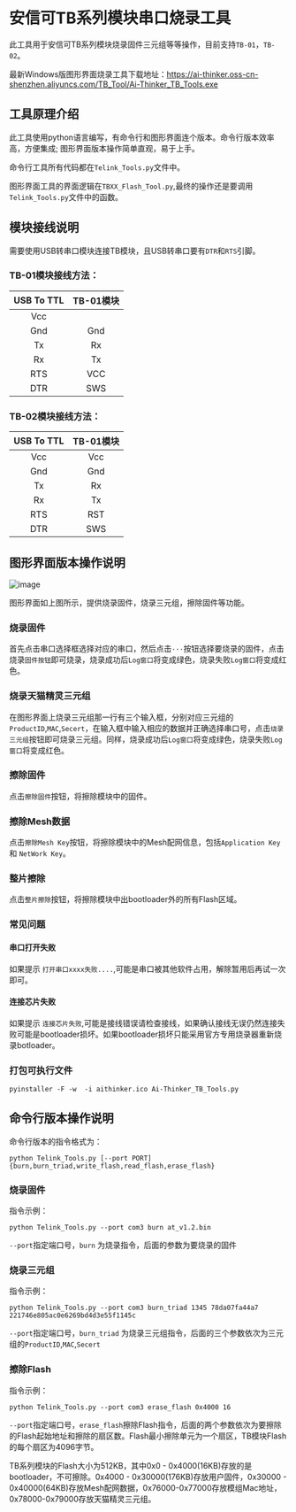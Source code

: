 # 安信可TB系列模块串口烧录工具

此工具用于安信可TB系列模块烧录固件三元组等等操作，目前支持```TB-01```，```TB-02```。

最新Windows版图形界面烧录工具下载地址：https://ai-thinker.oss-cn-shenzhen.aliyuncs.com/TB_Tool/Ai-Thinker_TB_Tools.exe

## 工具原理介绍
此工具使用python语言编写，有命令行和图形界面连个版本。命令行版本效率高，方便集成; 图形界面版本操作简单直观，易于上手。

命令行工具所有代码都在```Telink_Tools.py```文件中。

图形界面工具的界面逻辑在```TBXX_Flash_Tool.py```,最终的操作还是要调用```Telink_Tools.py```文件中的函数。

## 模块接线说明

需要使用USB转串口模块连接TB模块，且USB转串口要有```DTR```和```RTS```引脚。

### TB-01模块接线方法：

|USB To TTL |TB-01模块|
|:---------:|:------:|
|  Vcc      |        |
|  Gnd      |  Gnd   |
|  Tx       |  Rx    |
|  Rx       |  Tx    |
|  RTS      |  VCC   |
|  DTR      |  SWS   |

### TB-02模块接线方法：

|USB To TTL |TB-01模块|
|:---------:|:------:|
|  Vcc      |  Vcc   |
|  Gnd      |  Gnd   |
|  Tx       |  Rx    |
|  Rx       |  Tx    |
|  RTS      |  RST   |
|  DTR      |  SWS   |

## 图形界面版本操作说明

![image](https://shyboy.oss-cn-shenzhen.aliyuncs.com/readonly/main.png)

图形界面如上图所示，提供烧录固件，烧录三元组，擦除固件等功能。

### 烧录固件
首先点击串口选择框选择对应的串口，然后点击```···```按钮选择要烧录的固件，点击烧录```固件按钮```即可烧录，烧录成功后```Log窗口```将变成绿色，烧录失败```Log窗口```将变成红色。
### 烧录天猫精灵三元组
在图形界面上烧录三元组那一行有三个输入框，分别对应三元组的```ProductID```,```MAC```,```Secert```，在输入框中输入相应的数据并正确选择串口号，点击```烧录三元组```按钮即可烧录三元组。同样，烧录成功后```Log窗口```将变成绿色，烧录失败```Log窗口```将变成红色。

### 擦除固件
点击```擦除固件```按钮，将擦除模块中的固件。

### 擦除Mesh数据
点击```擦除Mesh Key```按钮，将擦除模块中的Mesh配网信息，包括```Application Key``` 和 ```NetWork Key```。

### 整片擦除
点击```整片擦除```按钮，将擦除模块中出bootloader外的所有Flash区域。

### 常见问题
#### 串口打开失败
如果提示 ```打开串口xxxx失败....```,可能是串口被其他软件占用，解除暂用后再试一次即可。

#### 连接芯片失败
如果提示 ```连接芯片失败```,可能是接线错误请检查接线，如果确认接线无误仍然连接失败可能是bootloader损坏。如果bootloader损坏只能采用官方专用烧录器重新烧录botloader。

### 打包可执行文件
    pyinstaller -F -w  -i aithinker.ico Ai-Thinker_TB_Tools.py

## 命令行版本操作说明
命令行版本的指令格式为：

    python Telink_Tools.py [--port PORT] {burn,burn_triad,write_flash,read_flash,erase_flash}

### 烧录固件
指令示例：

    python Telink_Tools.py --port com3 burn at_v1.2.bin
```--port```指定端口号，```burn``` 为烧录指令，后面的参数为要烧录的固件

### 烧录三元组
指令示例：

    python Telink_Tools.py --port com3 burn_triad 1345 78da07fa44a7 221746e805ac0e6269bd4d3e55f1145c
```--port```指定端口号，```burn_triad``` 为烧录三元组指令，后面的三个参数依次为三元组的```ProductID```,```MAC```,```Secert```

### 擦除Flash
指令示例：
    
    python Telink_Tools.py --port com3 erase_flash 0x4000 16

```--port```指定端口号，```erase_flash```擦除Flash指令，后面的两个参数依次为要擦除的Flash起始地址和擦除的扇区数。Flash最小擦除单元为一个扇区，TB模块Flash的每个扇区为4096字节。

TB系列模块的Flash大小为512KB，其中0x0 - 0x4000(16KB)存放的是bootloader，不可擦除。0x4000 - 0x30000(176KB)存放用户固件，0x30000 - 0x40000(64KB)存放Mesh配网数据，0x76000-0x77000存放模组Mac地址，0x78000-0x79000存放天猫精灵三元组。